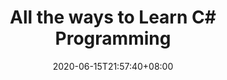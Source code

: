 ---
title: "All the ways to Learn C# Programming"
date: 2020-06-15T21:57:40+08:00
lastmod: 2020-07-08T01:01:01+03:00
categories: ["Programming Languages"]
url: "/programming-languages/all-ways-to-learn-csharp/"
type: skills
layout: programming
name: "C#"
description: "Hack the learning process and discover the ways to learn C# programming efficiently by knowing for each way their strong and weak points, along with resources or links on each one to broaden your programming knowledge."
ogimage: "/img/programming/ways-covers/13-way-to-learn-csharp.png"
authors: ["All Ways to Study Team"]
---